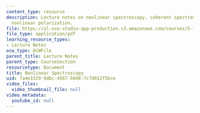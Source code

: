 ```yaml
---
content_type: resource
description: Lecture notes on nonlinear spectroscopy, coherent spectroscopy, and the
  nonlinear polarization.
file: https://ol-ocw-studio-app-production.s3.amazonaws.com/courses/5-74-introductory-quantum-mechanics-ii-spring-2009/7a4e15299dbc456756687c7d012f5bce_MIT5_74s09_lec13.pdf
file_type: application/pdf
learning_resource_types:
- Lecture Notes
ocw_type: OCWFile
parent_title: Lecture Notes
parent_type: CourseSection
resourcetype: Document
title: Nonlinear Spectroscopy
uid: 7a4e1529-9dbc-4567-5668-7c7d012f5bce
video_files:
  video_thumbnail_file: null
video_metadata:
  youtube_id: null
---
```

